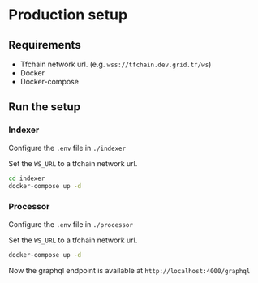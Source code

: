 # Production setup

## Requirements

- Tfchain network url. (e.g. `wss://tfchain.dev.grid.tf/ws`)
- Docker
- Docker-compose

## Run the setup

### Indexer

Configure the `.env` file in `./indexer`

Set the `WS_URL` to a tfchain network url.

```bash
cd indexer
docker-compose up -d
```

### Processor

Configure the `.env` file in `./processor`

Set the `WS_URL` to a tfchain network url.

```bash
docker-compose up -d
```

Now the graphql endpoint is available at `http://localhost:4000/graphql`